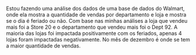 Estou fazendo uma análise dos dados de uma base de dados do Walmart, onde ela mostra a quantidade de vendas por departamento e loja e mostra se o dia é feriado ou não. Com base nas  minhas análises a loja que vendeu mais foi a Store 20 e o departamento que vendeu mais foi o Dept 92. A maioria das lojas foi impactada positivamente com os feriados, apenas 4 lojas foram impactadas negativamente. No mês de dezembro é onde se tem a maior quantidade de vendas.

